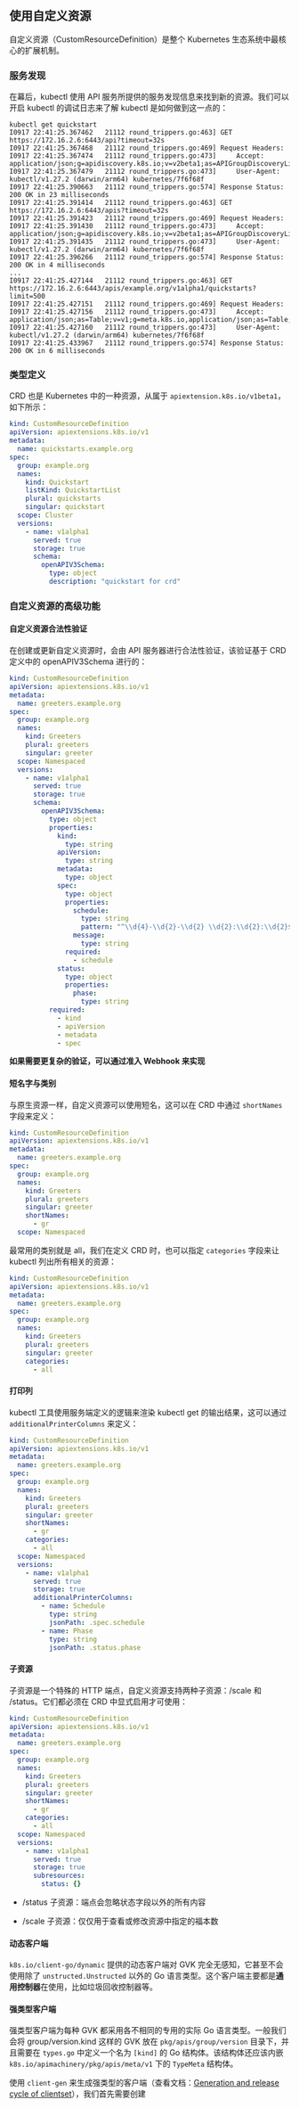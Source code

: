 使用自定义资源
---

自定义资源（CustomResourceDefinition）是整个 Kubernetes 生态系统中最核心的扩展机制。



### 服务发现

在幕后，kubectl 使用 API 服务所提供的服务发现信息来找到新的资源。我们可以开启 kubectl 的调试日志来了解 kubectl 是如何做到这一点的：

```shell
kubectl get quickstart
I0917 22:41:25.367462   21112 round_trippers.go:463] GET https://172.16.2.6:6443/api?timeout=32s
I0917 22:41:25.367468   21112 round_trippers.go:469] Request Headers:
I0917 22:41:25.367474   21112 round_trippers.go:473]     Accept: application/json;g=apidiscovery.k8s.io;v=v2beta1;as=APIGroupDiscoveryList,application/json
I0917 22:41:25.367479   21112 round_trippers.go:473]     User-Agent: kubectl/v1.27.2 (darwin/arm64) kubernetes/7f6f68f
I0917 22:41:25.390663   21112 round_trippers.go:574] Response Status: 200 OK in 23 milliseconds
I0917 22:41:25.391414   21112 round_trippers.go:463] GET https://172.16.2.6:6443/apis?timeout=32s
I0917 22:41:25.391423   21112 round_trippers.go:469] Request Headers:
I0917 22:41:25.391430   21112 round_trippers.go:473]     Accept: application/json;g=apidiscovery.k8s.io;v=v2beta1;as=APIGroupDiscoveryList,application/json
I0917 22:41:25.391435   21112 round_trippers.go:473]     User-Agent: kubectl/v1.27.2 (darwin/arm64) kubernetes/7f6f68f
I0917 22:41:25.396266   21112 round_trippers.go:574] Response Status: 200 OK in 4 milliseconds
...
I0917 22:41:25.427144   21112 round_trippers.go:463] GET https://172.16.2.6:6443/apis/example.org/v1alpha1/quickstarts?limit=500
I0917 22:41:25.427151   21112 round_trippers.go:469] Request Headers:
I0917 22:41:25.427156   21112 round_trippers.go:473]     Accept: application/json;as=Table;v=v1;g=meta.k8s.io,application/json;as=Table;v=v1beta1;g=meta.k8s.io,application/json
I0917 22:41:25.427160   21112 round_trippers.go:473]     User-Agent: kubectl/v1.27.2 (darwin/arm64) kubernetes/7f6f68f
I0917 22:41:25.433967   21112 round_trippers.go:574] Response Status: 200 OK in 6 milliseconds
```



### 类型定义

CRD 也是 Kubernetes 中的一种资源，从属于 `apiextension.k8s.io/v1beta1`，如下所示：

```yaml
kind: CustomResourceDefinition
apiVersion: apiextensions.k8s.io/v1
metadata:
  name: quickstarts.example.org
spec:
  group: example.org
  names:
    kind: Quickstart
    listKind: QuickstartList
    plural: quickstarts
    singular: quickstart
  scope: Cluster
  versions:
    - name: v1alpha1
      served: true
      storage: true
      schema:
        openAPIV3Schema:
          type: object
          description: "quickstart for crd"
```



### 自定义资源的高级功能

#### 自定义资源合法性验证

在创建或更新自定义资源时，会由 API 服务器进行合法性验证，该验证基于 CRD 定义中的 openAPIV3Schema 进行的：

```yaml
kind: CustomResourceDefinition
apiVersion: apiextensions.k8s.io/v1
metadata:
  name: greeters.example.org
spec:
  group: example.org
  names:
    kind: Greeters
    plural: greeters
    singular: greeter
  scope: Namespaced
  versions:
    - name: v1alpha1
      served: true
      storage: true
      schema:
        openAPIV3Schema:
          type: object
          properties:
            kind:
              type: string
            apiVersion:
              type: string
            metadata:
              type: object
            spec:
              type: object
              properties:
                schedule:
                  type: string
                  pattern: "^\\d{4}-\\d{2}-\\d{2} \\d{2}:\\d{2}:\\d{2}$"
                message:
                  type: string
              required:
                - schedule
            status:
              type: object
              properties:
                phase:
                  type: string
          required:
            - kind
            - apiVersion
            - metadata
            - spec
```

**如果需要更复杂的验证，可以通过准入 Webhook 来实现**

#### 短名字与类别

与原生资源一样，自定义资源可以使用短名，这可以在 CRD 中通过 `shortNames` 字段来定义：

```yaml
kind: CustomResourceDefinition
apiVersion: apiextensions.k8s.io/v1
metadata:
  name: greeters.example.org
spec:
  group: example.org
  names:
    kind: Greeters
    plural: greeters
    singular: greeter
    shortNames:
      - gr
  scope: Namespaced
```

最常用的类别就是 all，我们在定义 CRD 时，也可以指定 `categories` 字段来让 kubectl 列出所有相关的资源：

```yaml
kind: CustomResourceDefinition
apiVersion: apiextensions.k8s.io/v1
metadata:
  name: greeters.example.org
spec:
  group: example.org
  names:
    kind: Greeters
    plural: greeters
    singular: greeter
    categories:
      - all
```

#### 打印列

kubectl 工具使用服务端定义的逻辑来渲染 kubectl get 的输出结果，这可以通过 `additionalPrinterColumns` 来定义：

```yaml
kind: CustomResourceDefinition
apiVersion: apiextensions.k8s.io/v1
metadata:
  name: greeters.example.org
spec:
  group: example.org
  names:
    kind: Greeters
    plural: greeters
    singular: greeter
    shortNames:
      - gr
    categories:
      - all
  scope: Namespaced
  versions:
    - name: v1alpha1
      served: true
      storage: true
      additionalPrinterColumns:
        - name: Schedule
          type: string
          jsonPath: .spec.schedule
        - name: Phase
          type: string
          jsonPath: .status.phase
```

#### 子资源

子资源是一个特殊的 HTTP 端点，自定义资源支持两种子资源：/scale 和 /status。它们都必须在 CRD 中显式启用才可使用：

```yaml
kind: CustomResourceDefinition
apiVersion: apiextensions.k8s.io/v1
metadata:
  name: greeters.example.org
spec:
  group: example.org
  names:
    kind: Greeters
    plural: greeters
    singular: greeter
    shortNames:
      - gr
    categories:
      - all
  scope: Namespaced
  versions:
    - name: v1alpha1
      served: true
      storage: true
      subresources:
        status: {}
```

* /status 子资源：端点会忽略状态字段以外的所有内容

* /scale 子资源：仅仅用于查看或修改资源中指定的福本数

#### 动态客户端

`k8s.io/client-go/dynamic` 提供的动态客户端对 GVK 完全无感知，它甚至不会使用除了 `unstructed.Unstructed` 以外的 Go 语言类型。这个客户端主要都是**通用控制器**在使用，比如垃圾回收控制器等。

#### 强类型客户端

强类型客户端为每种 GVK 都采用各不相同的专用的实际 Go 语言类型。一般我们会将 group/version.kind 这样的 GVK 放在 `pkg/apis/group/version` 目录下，并且需要在 `types.go` 中定义一个名为 `[kind]` 的 Go 结构体。该结构体还应该内嵌 `k8s.io/apimachinery/pkg/apis/meta/v1` 下的 `TypeMeta` 结构体。

使用 `client-gen` 来生成强类型的客户端（查看文档：[Generation and release cycle of clientset](https://github.com/kubernetes/community/blob/master/contributors/devel/sig-api-machinery/generating-clientset.md)），我们首先需要创建